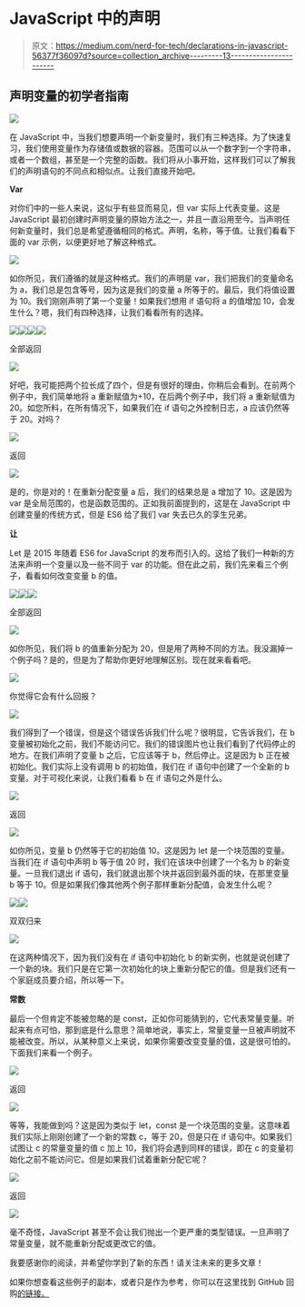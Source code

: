 # JavaScript 中的声明

> 原文：<https://medium.com/nerd-for-tech/declarations-in-javascript-56377f36097d?source=collection_archive---------13----------------------->

## 声明变量的初学者指南

![](img/75ce0b787c669f971dfccb81029bee05.png)

在 JavaScript 中，当我们想要声明一个新变量时，我们有三种选择。为了快速复习，我们使用变量作为存储值或数据的容器。范围可以从一个数字到一个字符串，或者一个数组，甚至是一个完整的函数。我们将从小事开始，这样我们可以了解我们的声明语句的不同点和相似点。让我们直接开始吧。

**Var**

对你们中的一些人来说，这似乎有些显而易见，但 var 实际上代表变量。这是 JavaScript 最初创建时声明变量的原始方法之一，并且一直沿用至今。当声明任何新变量时，我们总是希望遵循相同的格式。声明，名称，等于值。让我们看看下面的 var 示例，以便更好地了解这种格式。

![](img/4e698383ab690fa94dfc7e884af6dc50.png)

如你所见，我们遵循的就是这种格式。我们的声明是 var，我们把我们的变量命名为 a，我们总是包含等号，因为这是我们的变量 a 所等于的。最后，我们将值设置为 10。我们刚刚声明了第一个变量！如果我们想用 if 语句将 a 的值增加 10，会发生什么？嗯，我们有四种选择，让我们看看所有的选择。

![](img/a31ce23613a39af9f0fe4817ecfe5efe.png)![](img/f32e9941816e4e51b3ff9e9322ed9eed.png)![](img/ec1e141188d9a72c47fd4442f134630a.png)![](img/d0f0a54d134833e786d1d83c11546215.png)

全部返回

![](img/b8e88a27a1e175d4afcaef8984dc9870.png)

好吧，我可能把两个拉长成了四个，但是有很好的理由，你稍后会看到。在前两个例子中，我们简单地将 a 重新赋值为+10，在后两个例子中，我们将 a 重新赋值为 20。如您所料，在所有情况下，如果我们在 if 语句之外控制日志，a 应该仍然等于 20。对吗？

![](img/49da9e56152869e1feac1158d2792043.png)

返回

![](img/d5eaca73f078ced7b98c1c616a150fd3.png)

是的，你是对的！在重新分配变量 a 后，我们的结果总是 a 增加了 10。这是因为 var 是全局范围的，也是函数范围的。正如我前面提到的，这是在 JavaScript 中创建变量的传统方式，但是 ES6 给了我们 var 失去已久的孪生兄弟。

**让**

Let 是 2015 年随着 ES6 for JavaScript 的发布而引入的。这给了我们一种新的方法来声明一个变量以及一些不同于 var 的功能。但在此之前，我们先来看三个例子，看看如何改变变量 b 的值。

![](img/c9e2c648f7213c9dff98948ddc2343d8.png)![](img/f2117c4c019b57cd23ba1a94ee654b9e.png)![](img/596d3b75e36033535561521fd9dfb33b.png)

全部返回

![](img/7e6b0f48a06fe1d2edcfc0d60e62a240.png)

如你所见，我们将 b 的值重新分配为 20，但是用了两种不同的方法。我没漏掉一个例子吗？是的，但是为了帮助你更好地理解区别。现在就来看看吧。

![](img/ad1e4817faead8b47598b9068c4b0018.png)

你觉得它会有什么回报？

![](img/8b6459d894a597bc31bc7be28f31abcf.png)

我们得到了一个错误，但是这个错误告诉我们什么呢？很明显，它告诉我们，在 b 变量被初始化之前，我们不能访问它。我们的错误图片也让我们看到了代码停止的地方。在我们声明了变量 b 之后，它应该等于 b，然后停止。这是因为 b 正在被初始化。我们实际上没有调用 b 的初始值，我们在 if 语句中创建了一个全新的 b 变量。对于可视化来说，让我们看看 b 在 if 语句之外是什么。

![](img/21e6b8e88780fef53b11250f39bc9da9.png)

返回

![](img/9032ecfdf7b34d73e9ece2c23c850ec7.png)

如你所见，变量 b 仍然等于它的初始值 10。这是因为 let 是一个块范围的变量。当我们在 if 语句中声明 b 等于值 20 时，我们在该块中创建了一个名为 b 的新变量。一旦我们退出 if 语句，我们就退出那个块并返回到最外面的块，在那里变量 b 等于 10。但是如果我们像其他两个例子那样重新分配值，会发生什么呢？

![](img/d78e154510a4e60edfc2907ada119063.png)![](img/76bccd16cce8a534780b3b338c679566.png)

双双归来

![](img/0874e22e741d2b28a301c2d8b03aa136.png)

在这两种情况下，因为我们没有在 if 语句中初始化 b 的新实例，也就是说创建了一个新的块。我们只是在它第一次初始化的块上重新分配它的值。但是我们还有一个家庭成员要介绍，所以等一下。

**常数**

最后一个但肯定不能被忽略的是 const，正如你可能猜到的，它代表常量变量。听起来有点可怕，那到底是什么意思？简单地说，事实上，常量变量一旦被声明就不能被改变。所以，从某种意义上来说，如果你需要改变变量的值，这是很可怕的。下面我们来看一个例子。

![](img/d0e2aa450c5bec5ccaa0b4df5c119542.png)

返回

![](img/bab4493ed5c8e883fcd71f75aa847224.png)

等等，我能做到吗？这是因为类似于 let，const 是一个块范围的变量。这意味着我们实际上刚刚创建了一个新的常数 c，等于 20，但是只在 if 语句中。如果我们试图让 c 的常量变量的值 c 加上 10，我们将会遇到同样的错误，即在 c 的变量初始化之前不能访问它。但是如果我们试着重新分配它呢？

![](img/1e6e311bdc1bd21ab835eec73442ca4d.png)

返回

![](img/b03b8db48116c035f81a2d453cee5aa3.png)

毫不奇怪，JavaScript 甚至不会让我们抛出一个更严重的类型错误。一旦声明了常量变量，就不能重新分配或更改它的值。

我要感谢你的阅读，并希望你学到了新的东西！请关注未来的更多文章！

如果你想查看这些例子的副本，或者只是作为参考，你可以在这里找到 GitHub 回购[的链接。](https://github.com/TheRealKevBot/JSDeclarations)